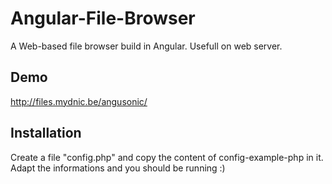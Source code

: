 # Angular-File-Browser
A Web-based file browser build in Angular. Usefull on web server.

## Demo
http://files.mydnic.be/angusonic/

## Installation
Create a file "config.php" and copy the content of config-example-php in it. Adapt the informations and you should be running :)
